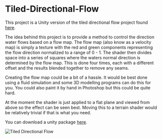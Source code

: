# Tiled-Directional-Flow

This project is a Unity version of the tiled directional flow project found [here](http://www.rug.nl/society-business/centre-for-information-technology/research/hpcv/publications/watershader/).

The idea behind this project is to provide a method to control the direction water flows based on a flow map. The flow map (also know as a velocity map) is simply a texture with the red and green components representing the flow direction normalized to a range of 0 - 1. The shader then divides space into a series of squares where the waters normal direction is determined by the flow map. This is done four times, each with a different offset and the results blended together to remove any seams.

Creating the flow map could be a bit of a hassle. It would be best done using a fluid simulation and some 3D modelling programs can do this for you. You could also paint it by hand in Photoshop but this could be quite hard.

At the moment the shader is just applied to a flat plane and viewed from above so the effect can be seen best. Moving this to a terrain shader would be relatively trivial if that is what you need.

You can download a unity package [here](https://app.box.com/s/up29uas60wpy1f9mf17amcs0tk7gyvtq).

![Tiled Directional Flow](https://static.wixstatic.com/media/1e04d5_aed597394e9741ba8f5e816f9f8fd3cd~mv2.jpg/v1/fill/w_550,h_509,al_c,q_80,usm_0.66_1.00_0.01/1e04d5_aed597394e9741ba8f5e816f9f8fd3cd~mv2.jpg)
